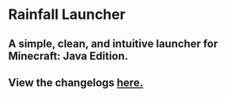 # Rainfall Launcher
## A simple, clean, and intuitive launcher for Minecraft: Java Edition.

## View the changelogs [here.](https://rainfall.github.io/changelog/l)
